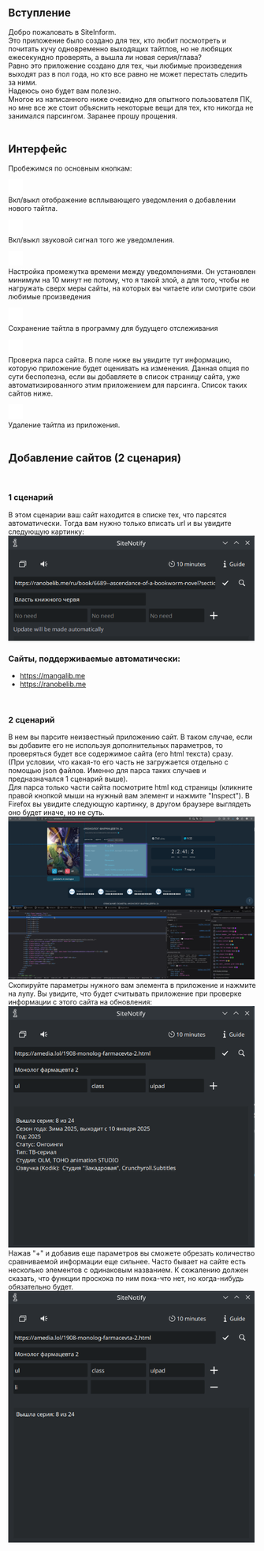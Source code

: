 ## Вступление

Добро пожаловать в SiteInform.\
Это приложение было создано для тех, кто любит посмотреть и почитать кучу одновременно выходящих тайтлов, но не любящих ежесекундно проверять, а вышла ли новая серия/глава? \
Равно это приложение создано для тех, чьи любимые произведения выходят раз в пол года, но кто все равно не может перестать следить за ними. \
Надеюсь оно будет вам полезно.\
Многое из написанного ниже очевидно для опытного пользователя ПК, но мне все же стоит объяснить некоторые вещи для тех, кто
никогда не занимался парсингом. Заранее прошу прощения.
<br/><br/>

## Интерфейс

Пробежимся по основным кнопкам:

<img src="Icons/pop-up.png" width="30"/>\
Вкл/выкл отображение всплывающего уведомления о добавлении нового тайтла.

<img src="Icons/sound.png" width="30"/>\
Вкл/выкл звуковой сигнал того же уведомления.

<img src="Icons/timer.png" width="30"/>\
Настройка промежутка времени между уведомлениями. Он установлен минимум на 10 минут не потому, что я такой злой,
а для того, чтобы не нагружать сверх меры сайты, на которых вы читаете или смотрите свои любимые произведения

<img src="Icons/tick.png" width="30"/>\
Сохранение тайтла в программу для будущего отслеживания

<img src="Icons/loupe.png" width="30"/>\
Проверка парса сайта. В поле ниже вы увидите тут информацию, которую приложение будет оценивать на изменения. 
Данная опция по сути бесполезна, если вы добавляете в список страницу сайта, уже автоматизированного этим приложением для парсинга. 
Список таких сайтов ниже.

<img src="Icons/delete.png" width="30"/>\
Удаление тайтла из приложения.
<br/><br/>

## Добавление сайтов (2 сценария)
<br/>

### 1 сценарий
В этом сценарии ваш сайт находится в списке тех, что парсятся автоматически. Тогда вам нужно только вписать url и вы увидите следующую картинку:\
<img alt="img" src="screens/screen_1.png" width="500"/>
<br/>

### Сайты, поддерживаемые автоматически:
- https://mangalib.me
- https://ranobelib.me
<br/>

### 2 сценарий
В нем вы парсите неизвестный приложению сайт. В таком случае, если вы добавите его не используя дополнительных параметров, то проверяться
будет все содержимое сайта (его html текста) сразу.\
(При условии, что какая-то его часть не загружается отдельно с помощью json файлов.
Именно для парса таких случаев и предназначался 1 сценарий выше).\
Для парса только части сайта посмотрите html код страницы (кликните правой кнопкой мыши на нужный вам элемент и нажмите "Inspect").
В Firefox вы увидите следующую картинку, в другом браузере выглядеть оно будет иначе, но не суть.\
<img alt="img" src="screens/screen_2.png" width="500"/> \
Скопируйте параметры нужного вам элемента в приложение и нажмите на лупу. Вы увидите, что будет считывать 
приложение при проверке информации с этого сайта на обновления:\
<img alt="img" src="screens/screen_3.png" width="500"/> \
Нажав "+" и добавив еще параметров вы сможете обрезать количество сравниваемой информации еще сильнее. 
Часто бывает на сайте есть несколько элементов с одинаковым названием. К сожалению должен сказать, что функции проскока по ним пока-что нет,
но когда-нибудь обязательно будет.\
<img alt="img" src="screens/screen_4.png" width="500"/> \
<br/>